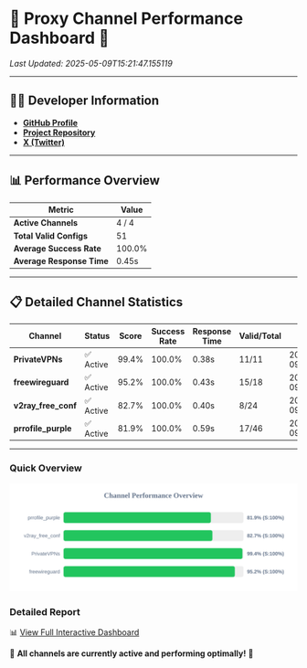 # 🌟 Proxy Channel Performance Dashboard 🌟

_Last Updated: 2025-05-09T15:21:47.155119_

---

## 👩‍💻 Developer Information

- **[GitHub Profile](https://github.com/4n0nymou3)**  
- **[Project Repository](https://github.com/4n0nymou3/multi-proxy-config-fetcher)**  
- **[X (Twitter)](https://x.com/4n0nymou3)**  

---

## 📊 Performance Overview

| Metric                | Value       |
|-----------------------|-------------|
| **Active Channels**   | 4 / 4       |
| **Total Valid Configs** | 51          |
| **Average Success Rate** | 100.0%      |
| **Average Response Time** | 0.45s       |

---

## 📋 Detailed Channel Statistics

| Channel          | Status     | Score  | Success Rate | Response Time | Valid/Total | Last Success               |
|------------------|------------|--------|--------------|---------------|-------------|----------------------------|
| **PrivateVPNs**  | ✅ Active  | 99.4%  | 100.0% | 0.38s         | 11/11       | 2025-05-09T15:21:46.694708 |
| **freewireguard**  | ✅ Active  | 95.2%  | 100.0% | 0.43s         | 15/18       | 2025-05-09T15:21:47.153182 |
| **v2ray_free_conf**  | ✅ Active  | 82.7%  | 100.0% | 0.40s         | 8/24       | 2025-05-09T15:21:46.286777 |
| **prrofile_purple**  | ✅ Active  | 81.9%  | 100.0% | 0.59s         | 17/46       | 2025-05-09T15:21:45.827179 |

---

### Quick Overview
<div align="center">
  <a href="https://raw.githubusercontent.com/nullluser/NullRepo/refs/heads/main/assets/channel_stats_chart.svg">
    <img src="https://raw.githubusercontent.com/nullluser/NullRepo/refs/heads/main/assets/channel_stats_chart.svg" alt="Source Performance Statistics" width="800">
  </a>
</div>

### Detailed Report
📊 [View Full Interactive Dashboard](https://htmlpreview.github.io/?https://github.com/nullluser/NullRepo/blob/main/assets/performance_report.html)

🎉 **All channels are currently active and performing optimally!** 🎉
